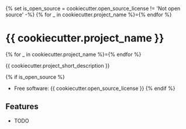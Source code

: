 {% set is_open_source = cookiecutter.open_source_license != 'Not open source' -%}
{% for _ in cookiecutter.project_name %}={% endfor %}
# {{ cookiecutter.project_name }}
{% for _ in cookiecutter.project_name %}={% endfor %}

{{ cookiecutter.project_short_description }}

{% if is_open_source %}
* Free software: {{ cookiecutter.open_source_license }}
{% endif %}

## Features

* TODO

